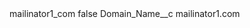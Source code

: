 <?xml version="1.0" encoding="UTF-8"?>
<CustomMetadata xmlns="http://soap.sforce.com/2006/04/metadata" xmlns:xsi="http://www.w3.org/2001/XMLSchema-instance" xmlns:xsd="http://www.w3.org/2001/XMLSchema">
    <label>mailinator1_com</label>
    <protected>false</protected>
    <values>
        <field>Domain_Name__c</field>
        <value xsi:type="xsd:string">mailinator1.com</value>
    </values>
</CustomMetadata>
